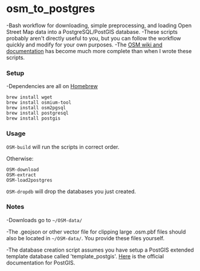 # osm_to_postgres
-Bash workflow for downloading, simple preprocessing, and loading Open Street Map data into a PostgreSQL/PostGIS database.
-These scripts probably aren't directly useful to you, but you can follow the workflow quickly and modify for your own purposes.
-The [OSM wiki and documentation](https://wiki.openstreetmap.org/wiki/Databases_and_data_access_APIs#osm2pgsql) has become much more complete than when I wrote these scripts.

### Setup

-Dependencies are all on [Homebrew](https://brew.sh/)

```
brew install wget
brew install osmium-tool
brew install osm2pgsql
brew install postgresql
brew install postgis
```
### Usage

`OSM-build` will run the scripts in correct order.

Otherwise:

```
OSM-download
OSM-extract
OSM-load2postgres
```

`OSM-dropdb` will drop the databases you just created.

### Notes

-Downloads go to `~/OSM-data/`

-The .geojson or other vector file for clipping large .osm.pbf files should also be located in `~/OSM-data/`. You provide these files yourself.

-The database creation script assumes you have setup a PostGIS extended template database called 'template_postgis'. [Here](https://postgis.net/install/) is the official documentation for PostGIS.


